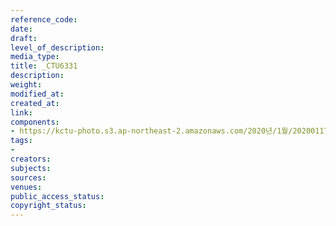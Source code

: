 ```yaml
---
reference_code: 
date: 
draft: 
level_of_description: 
media_type: 
title: _CTU6331
description: 
weight: 
modified_at: 
created_at: 
link: 
components:
- https://kctu-photo.s3.ap-northeast-2.amazonaws.com/2020년/1월/20200117_경마기수+문중원+열사+문재해결+촉구+오체투지+1일차/_CTU6331.jpg
tags:
- 
creators: 
subjects: 
sources: 
venues: 
public_access_status: 
copyright_status: 
---
```

